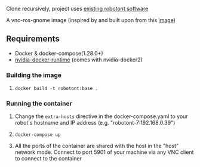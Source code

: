 Clone recursively, project uses [existing robotont software](https://github.com/robotont)

A vnc-ros-gnome image (inspired by and built upon from this [image](https://github.com/darkdragon-001/Dockerfile-Ubuntu-Gnome))

## Requirements

- Docker & docker-compose(1.28.0+)
- [nvidia-docker-runtime](https://docs.docker.com/config/containers/resource_constraints/#gpu) (comes with nvidia-docker2)


### Building the image

1. `docker build -t robotont:base .`

### Running the container

1. Change the `extra-hosts` directive in the docker-compose.yaml to your robot's hostname and IP address (e.g. "robotont-7:192.168.0.39")

2. `docker-compose up`

3. All the ports of the container are shared with the host in the "host" network mode. Connect to port 5901 of your machine via any VNC client to connect to the container